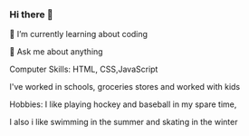 ### Hi there 👋
🌱 I’m currently learning about coding 

💬 Ask me about anything

Computer Skills: HTML, CSS,JavaScript

I've worked in schools, groceries stores and worked with kids 

Hobbies: I like playing hockey and baseball in my spare time,

 I also i like swimming in the summer and skating in the winter

